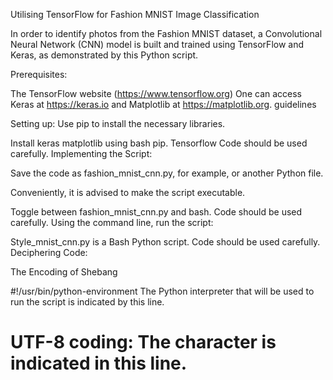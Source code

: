 Utilising TensorFlow for Fashion MNIST Image Classification

In order to identify photos from the Fashion MNIST dataset, a Convolutional Neural Network (CNN) model is built and trained using TensorFlow and Keras, as demonstrated by this Python script.

Prerequisites:

The TensorFlow website (https://www.tensorflow.org)
One can access Keras at https://keras.io and Matplotlib at https://matplotlib.org.
guidelines

Setting up: Use pip to install the necessary libraries.

Install keras matplotlib using bash pip. Tensorflow
Code should be used carefully.
Implementing the Script:

Save the code as fashion_mnist_cnn.py, for example, or another Python file.

Conveniently, it is advised to make the script executable.

Toggle between fashion_mnist_cnn.py and bash.
Code should be used carefully.
Using the command line, run the script:

Style_mnist_cnn.py is a Bash Python script.
Code should be used carefully.
Deciphering Code:

The Encoding of Shebang

#!/usr/bin/python-environment The Python interpreter that will be used to run the script is indicated by this line.
# UTF-8 coding: The character is indicated in this line.
